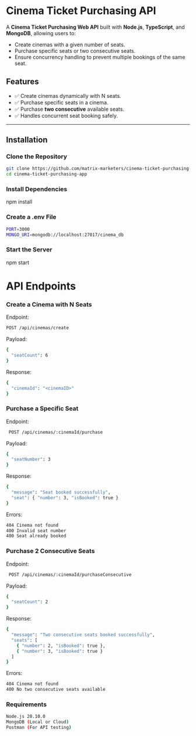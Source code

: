 # Cinema Ticket Purchasing API

A **Cinema Ticket Purchasing Web API** built with **Node.js**, **TypeScript**, and **MongoDB**, allowing users to:

- Create cinemas with a given number of seats.
- Purchase specific seats or two consecutive seats.
- Ensure concurrency handling to prevent multiple bookings of the same seat.

## Features

- ✅ Create cinemas dynamically with N seats.
- ✅ Purchase specific seats in a cinema.
- ✅ Purchase **two consecutive** available seats.
- ✅ Handles concurrent seat booking safely.

---

## Installation

### Clone the Repository

```bash
git clone https://github.com/matrix-marketers/cinema-ticket-purchasing-app.git
cd cinema-ticket-purchasing-app
```

### Install Dependencies

npm install

### Create a .env File

```bash
PORT=3000
MONGO_URI=mongodb://localhost:27017/cinema_db
```

### Start the Server

npm start

# API Endpoints

### Create a Cinema with N Seats

Endpoint:

```bash
POST /api/cinemas/create
```

Payload:

```bash
{
  "seatCount": 6
}
```

Response:

```bash
{
  "cinemaId": "<cinemaID>"
}
```

### Purchase a Specific Seat

Endpoint:

```bash
 POST /api/cinemas/:cinemaId/purchase
```

Payload:

```bash
{
  "seatNumber": 3
}
```

Response:

```bash
{
  "message": "Seat booked successfully",
  "seat": { "number": 3, "isBooked": true }
}
```

Errors:

```bash
404 Cinema not found
400 Invalid seat number
400 Seat already booked
```

### Purchase 2 Consecutive Seats

Endpoint:

```bash
 POST /api/cinemas/:cinemaId/purchaseConsecutive
```

Payload:

```bash
{
  "seatCount": 2
}
```

Response:

```bash
{
  "message": "Two consecutive seats booked successfully",
  "seats": [
    { "number": 2, "isBooked": true },
    { "number": 3, "isBooked": true }
  ]
}
```

Errors:

```bash
404 Cinema not found
400 No two consecutive seats available
```

### Requirements

```bash
Node.js 20.10.0
MongoDB (Local or Cloud)
Postman (For API testing)
```
